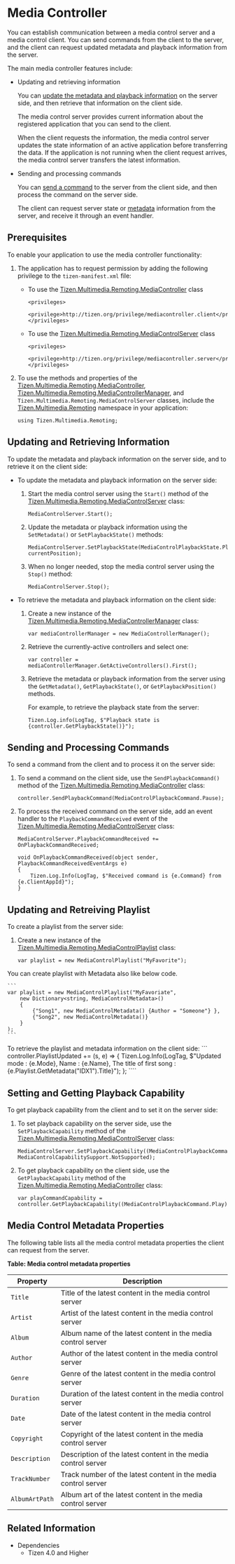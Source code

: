 # Media Controller


You can establish communication between a media control server and a media control client. You can send commands from the client to the server, and the client can request updated metadata and playback information from the server.

The main media controller features include:

-   Updating and retrieving information

    You can [update the metadata and playback information](#updating-and-retrieving-information) on the server side, and then retrieve that information on the client side.

    The media control server provides current information about the registered application that you can send to the client.

    When the client requests the information, the media control server updates the state information of an active application before transferring the data. If the application is not running when the client request arrives, the media control server transfers the latest information.

- Sending and processing commands

    You can [send a command](#sending-and-processing-commands) to the server from the client side, and then process the command on the server side.

    The client can request server state or [metadata](#media-control-metadata-properties) information from the server, and receive it through an event handler.

## Prerequisites

To enable your application to use the media controller functionality:

1. The application has to request permission by adding the following privilege to the `tizen-manifest.xml` file:

   - To use the [Tizen.Multimedia.Remoting.MediaController](https://samsung.github.io/TizenFX/latest/api/Tizen.Multimedia.Remoting.MediaController.html) class
       ```
       <privileges>
          <privilege>http://tizen.org/privilege/mediacontroller.client</privilege>
       </privileges>
       ```

   - To use the [Tizen.Multimedia.Remoting.MediaControlServer](https://samsung.github.io/TizenFX/latest/api/Tizen.Multimedia.Remoting.MediaControlServer.html) class
       ```
       <privileges>
          <privilege>http://tizen.org/privilege/mediacontroller.server</privilege>
       </privileges>
       ```

2. To use the methods and properties of the [Tizen.Multimedia.Remoting.MediaController](https://samsung.github.io/TizenFX/latest/api/Tizen.Multimedia.Remoting.MediaController.html), [Tizen.Multimedia.Remoting.MediaControllerManager](https://samsung.github.io/TizenFX/latest/api/Tizen.Multimedia.Remoting.MediaControllerManager.html), and `Tizen.Multimedia.Remoting.MediaControlServer` classes, include the [Tizen.Multimedia.Remoting](https://samsung.github.io/TizenFX/latest/api/Tizen.Multimedia.Remoting.html) namespace in your application:

    ```
    using Tizen.Multimedia.Remoting;
    ```

## Updating and Retrieving Information

To update the metadata and playback information on the server side, and to retrieve it on the client side:

-   To update the metadata and playback information on the server side:
    1.  Start the media control server using the `Start()` method of the [Tizen.Multimedia.Remoting.MediaControlServer](https://samsung.github.io/TizenFX/latest/api/Tizen.Multimedia.Remoting.MediaControlServer.html) class:

        ```
        MediaControlServer.Start();
        ```

    2. Update the metadata or playback information using the `SetMetadata()` or `SetPlaybackState()` methods:

        ```
        MediaControlServer.SetPlaybackState(MediaControlPlaybackState.Playing, currentPosition);
        ```

    3. When no longer needed, stop the media control server using the `Stop()` method:

        ```
        MediaControlServer.Stop();
        ```

- To retrieve the metadata and playback information on the client side:
    1.  Create a new instance of the [Tizen.Multimedia.Remoting.MediaControllerManager](https://samsung.github.io/TizenFX/latest/api/Tizen.Multimedia.Remoting.MediaControllerManager.html) class:

        ```
        var mediaControllerManager = new MediaControllerManager();
        ```

    2. Retrieve the currently-active controllers and select one:

        ```
        var controller = mediaControllerManager.GetActiveControllers().First();
        ```

    3. Retrieve the metadata or playback information from the server using the `GetMetadata()`, `GetPlaybackState()`, or `GetPlaybackPosition()` methods.

        For example, to retrieve the playback state from the server:

        ```
        Tizen.Log.info(LogTag, $"Playback state is {controller.GetPlaybackState()}");
        ```

## Sending and Processing Commands

To send a command from the client and to process it on the server side:

1.  To send a command on the client side, use the `SendPlaybackCommand()` method of the [Tizen.Multimedia.Remoting.MediaController](https://samsung.github.io/TizenFX/latest/api/Tizen.Multimedia.Remoting.MediaController.html) class:

    ```
    controller.SendPlaybackCommand(MediaControlPlaybackCommand.Pause);
    ```

2. To process the received command on the server side, add an event handler to the `PlaybackCommandReceived` event of the [Tizen.Multimedia.Remoting.MediaControlServer](https://samsung.github.io/TizenFX/latest/api/Tizen.Multimedia.Remoting.MediaControlServer.html) class:

    ```
    MediaControlServer.PlaybackCommandReceived += OnPlaybackCommandReceived;

    void OnPlaybackCommandReceived(object sender, PlaybackCommandReceivedEventArgs e)
    {
        Tizen.Log.Info(LogTag, $"Received command is {e.Command} from {e.ClientAppId}");
    }
    ```

## Updating and Retreiving Playlist

To create a playlist from the server side:

1. Create a new instance of the [Tizen.Multimedia.Remoting.MediaControlPlaylist](https://samsung.github.io/TizenFX/latest/api/Tizen.Multimedia.Remoting.MediaControlPlaylist.html) class:

    ```
    var playlist = new MediaControlPlaylist("MyFavorite");
    ```

You can create playlist with Metadata also like below code.

    ```
	var playlist = new MediaControlPlaylist("MyFavoriate",
		new Dictionary<string, MediaControlMetadata>()
		{
			{"Song1", new MediaControlMetadata() {Author = "Someone"} },
			{"Song2", new MediaControlMetadata()}
		}
    );
	```

To retrieve the playlist and metadata information on the client side:
    ```
	    controller.PlaylistUpdated += (s, e) =>
		{
		    Tizen.Log.Info(LogTag, $"Updated mode : {e.Mode}, Name : {e.Name}, The title of first song : {e.Playlist.GetMetadata("IDX1").Title}");
		};
	````

## Setting and Getting Playback Capability

To get playback capability from the client and to set it on the server side:

1. To set playback capability on the server side, use the `SetPlaybackCapability` method of the  [Tizen.Multimedia.Remoting.MediaControlServer](https://samsung.github.io/TizenFX/latest/api/Tizen.Multimedia.Remoting.MediaControlServer.html) class:

    ```
    MediaControlServer.SetPlaybackCapability((MediaControlPlaybackCommand.FastForward, MediaControlCapabilitySupport.NotSupported);
    ```

2. To get playback capability on the client side, use the `GetPlaybackCapability` method of the [Tizen.Multimedia.Remoting.MediaController](https://samsung.github.io/TizenFX/latest/api/Tizen.Multimedia.Remoting.MediaController.html) class:

    ```
    var playCommandCapability = controller.GetPlaybackCapability((MediaControlPlaybackCommand.Play);
    ```

## Media Control Metadata Properties

The following table lists all the media control metadata properties the client can request from the server.

**Table: Media control metadata properties**

| Property       | Description                              |
|--------------|----------------------------------------|
| `Title`        | Title of the latest content in the media control server |
| `Artist`       | Artist of the latest content in the media control server |
| `Album`        | Album name of the latest content in the media control server |
| `Author`       | Author of the latest content in the media control server |
| `Genre`        | Genre of the latest content in the media control server |
| `Duration`     | Duration of the latest content in the media control server |
| `Date`         | Date of the latest content in the media control server |
| `Copyright`    | Copyright of the latest content in the media control server |
| `Description`  | Description of the latest content in the media control server |
| `TrackNumber`  | Track number of the latest content in the media control server |
| `AlbumArtPath` | Album art of the latest content in the media control server |


## Related Information
* Dependencies
  -   Tizen 4.0 and Higher
